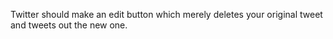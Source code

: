 Twitter should make an edit button which merely deletes your original tweet and tweets out the new one.

